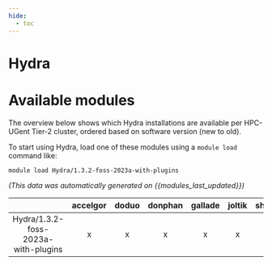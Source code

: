 ```yaml
---
hide:
  - toc
---
```


Hydra
=====

# Available modules


The overview below shows which Hydra installations are available per HPC-UGent Tier-2 cluster, ordered based on software version (new to old).

To start using Hydra, load one of these modules using a `module load` command like:

```shell
module load Hydra/1.3.2-foss-2023a-with-plugins
```

*(This data was automatically generated on {{modules_last_updated}})*  

| |accelgor|doduo|donphan|gallade|joltik|shinx|
| :---: | :---: | :---: | :---: | :---: | :---: | :---: |
|Hydra/1.3.2-foss-2023a-with-plugins|x|x|x|x|x|x|
